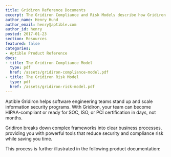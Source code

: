 ```yaml
---
title: Gridiron Reference Documents
excerpt: The Gridiron Compliance and Risk Models describe how Gridiron transforms complex security and compliance tasks into manageable and repeatable business processes.
author_name: Henry Hund
author_email: henry@aptible.com
author_id: henry
posted: 2017-01-23
section: Resources
featured: false
categories:
- Aptible Product Reference
docs:
- title: The Gridiron Compliance Model
  type: pdf
  href: /assets/gridiron-compliance-model.pdf
- title: The Gridiron Risk Model
  type: pdf
  href: /assets/gridiron-risk-model.pdf
---
```


Aptible Gridiron helps software engineering teams stand up and scale information security programs. With Gridiron, your team can become HIPAA-compliant or ready for SOC, ISO, or PCI certification in days, not months.

Gridiron breaks down complex frameworks into clear business processes, providing you with powerful tools that reduce security and compliance risk while saving you time.

This process is further illustrated in the following product documentation:

